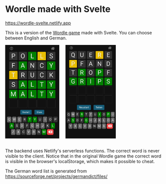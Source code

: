 # Wordle made with Svelte

https://wordle-svelte.netlify.app

This is a version of the [Wordle game](https://www.powerlanguage.co.uk/wordle/) made with Svelte. You can choose between English and German.

<div style="display:flex;gap:20px">
<img src="./public/img/screenshot.png" height="300px">
<img src="./public/img/screenshot-de.png" height="300px">
</div>
<br>
 
The backend uses Netlify's serverless functions. The correct word is never visible to the client. Notice that in the original Wordle game the correct word is visible in the browser's localStorage, which makes it possible to cheat.

The German word list is generated from
https://sourceforge.net/projects/germandict/files/
